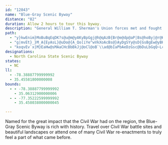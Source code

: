 ```yaml
---
id: "12843"
name: "Blue-Gray Scenic Byway"
distance: "82"
duration: Allow 2 hours to tour this byway.
description: "General William T. Sherman's Union forces met and fought with General Joseph Johnston's Confederate forces along several portions of this route."
path:
  - "y}kwEnim}MoBuBqEqDK?s@u@m@yAKyBpGgj@h@qAzB{Br@e@dp@aP|Bs@hoBy|@r@KzJ]rQl@`MCrAWdLyCza@iLbS{HxDyBnJmHrWoTbBgAlGeDzHuFxAqAx@_AxCaFr@_Bj@uBb@mEt@iRXkARe@^g@rIaIbCsCxMiRtKeNnAuBlKiW~IkU~_@wh@lLeObCkDfAmBlGgNrCwHnEmO|BsBhDgBjHyC`E_C~B_BlD_DbAGrFp@|Bz@hD`@nLd@xBg@fJmEvHuE`MmKpFaFdAm@|@WdADvVfHnAF|@UjHsHd@eAd@gFr@{MRgBj@eAbB{AfDqBnBs@d@Kt\\~@rCPtNhDn@J~@?tIeAbB[xc@sK|FkYvCgIbHiQbDgJvAsC~@yAd@_@tHyDdGiCbAw@|@_Az@eCv@u@hAs@"
  - "g|mvEt}_}M_A{EyAsL}@uDo@{A_Qo[iYe^wVkXoAcBs@}AyDgSYy@sD{GsBgEw@yBKs@m@mHWmIDaGp@mSAiESgBiCiN_@qAy@qB_A{AmE{F"
  - "koqvEv`x|M}EaHw@sMAaCHcBbBkJj@oCl@oB`\\ad@bIaPbAeDzGsc@bDuLbGqQ~Lca@dBeFnM}SjIiMlEyDvI{FlG}@f]gCnLeAlAUsAyGcAsDe@aDS_DN}FlHayA|Bef@OiLuAuZs@ig@aCox@{A_b@iAoV]gF}Iyg@qGs]cAsGv@g@|Z~UzKxJpK~GfFnBjHxB~GdBh[bJt_@lM|Dr@rl@~HjIn@lEJpn@~B~AQjIsCNiKU_IxAkSn@sEr@yBtBsClB{Bx@kBd@aBf@eFMsCs@}WoAey@e@aGcAaIB_@YaL|Bo_@NiEWst@kJsaAAmBXuSaC{l@K{Ac@_CKmBI}XrAyINeCDmFE{D_@sDs@eE[aAuEoJeTwWgBkCaMcWwHkWmFmP_AoECw{@IeC[sBgDqPeA_EaCiL{BuLmD{SY{E?mBHyC`@aLH_@LeCMmBBy@_@uKn@e]`@gO`DyiAfCgf@~HwdBWaCc@kBi@{A}HmO}D}NuEmM|a@}SxcAmg@dGkDpRwUtR{SpEiFxAgCtMcXd@m@hBwAbAa@bASt@K|ACz@J~JdCdLrArE?jOq@Uig@HwAnCmGXuAH}BYyx@OeGiBiZmAwWeBySc@_IcCy`AO_H@aBzKgeAbLedAd@aLcAi[|Dmo@b@oBlUsn@t_@_}@TeJb@yv@CuOuRod@oMvE}A~@[~Ay@f@mBd@gCd@eAQ_B_AgAmAaAmDcA_F^wWn@_Z~KRJ_Il@cLj@oGrAsFx@kBxBaE~ByBrA_AlBaAzX{KxBiAbBgAnBkB|AsBz@aBvA{DhIu^~@iFl@qFX{JNof@ZmEf@gDj@qBrA_D|hAouB|F{K~@kC|AoGr@mE~@_E^uClGol@b@mGh@{WvYkBXI~EeCzE{CdE_D|EeE|B{@|C_BrEeD~LwJbBeA^QpJ{AnAcAx@aA\\q@n@sBxB_Z^aIHgAn@eCt@yAvAeBb]e`@`B{BnAsC|BmLnAuIrAsH^aDCwXLkEIy\\n@_Dl@uAnAuAtA}@rA_@hAKzKXtQjAtIbAfFVbILhPu@lC_@xB_Ah@_@lAyAxEsIlAsAnAeAxBeAvCg@fGm@dCCvBXbBn@pAx@tGzI|BfBtBv@nB^~F`@tDy}@jGmq@PgDGyEi@{J{Eyc@uAeKi@cGOm@YSh@ed@NsFxA}OLeD@qGs@sc@LuBdDi\\LsABuDkBaHyGcRkJsUsDgIsAgBs@o@QkADke@Em[GkByAmEcIcYwA{DgYuq@eAsBmH_LOGx@_LxEcrAvGk|AOwEeA{Kc@uFMsC\\}NI__@AeBq@gL?_ALgCnAaNHoDMiByEab@[mEa@uM_@wBsD}Os@oG[sFHgC`Gax@hAoQ?sBcBab@y@IgDAyCXwCp@oFlB]?i@q@rAmCvC{Mt@yBj^{m@bCaE|@eAdQoNnp@mq@dCuBpi@q]vp@cb@jK}GfCmBfHeH|EuFdt@iu@|AyBdBaDvjAkiCtAgFr@kD|QmqAzBoO\\{Ane@o~A|e@mjBtAoGfD}[r@gJ?_I}BkZAiEp@q`@Noz@HoCRsBdBuP|@aG`Lke@xM{k@dS_bAbHcZzIu]|Rwy@|AsG"
designations:
  - North Carolina State Scenic Byway
states:
  - NC
ll:
  - -78.38887799999992
  - 35.45581800000008
bounds:
  - - -78.38887799999992
    - 35.06312900000006
  - - -77.35222599999992
    - 35.458038000000045

---
```


<p>Named for the great impact that the Civil War had on the region, the Blue-Gray Scenic Byway is rich with history. Travel over Civil War battle sites and beautiful landscapes or attend one of many Civil War re-enactments to truly feel a part of what came before. </p>
